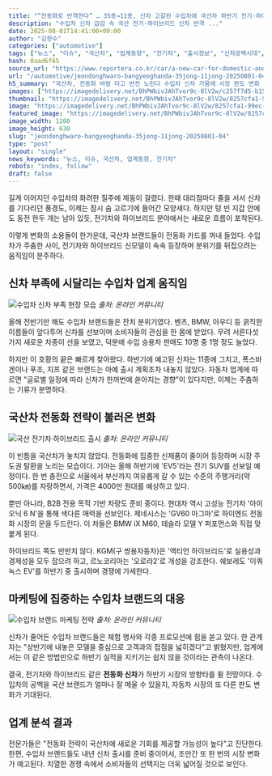 ```yaml
---
title: "“전동화로 반격한다” … 35종→11종, 신차 고갈된 수입차에 국산차 하반기 전기·하이브리드"
description: "수입차 신차 급감 속 국산 전기·하이브리드 신차 반격 ..."
date: 2025-08-01T14:41:00+09:00
author: "김한수"
categories: ["automotive"]
tags: ["뉴스", "이슈", "국산차", "업계동향", "전기차", "출시정보", "신차공백시대", "전동화주도권전쟁"]
hash: 0aad6f65
source_url: "https://www.reportera.co.kr/car/a-new-car-for-domestic-and-imported-cars/"
url: "/automotive/jeondonghwaro-bangyeoghanda-35jong-11jong-20250801-04/"
h5_summary: "국산차, 전동화 바람 타고 반전 노린다 수입차 신차 가뭄에 시장 판도 변화 예고"
images: ["https://imagedelivery.net/BhPWbivJAhTvor9c-8lV2w/c257f7d5-b154-4f4a-f3f7-f061d288fc00/public", "https://imagedelivery.net/BhPWbivJAhTvor9c-8lV2w/efdc4a3f-bb6f-471b-98ae-946e75a07e00/public", "https://imagedelivery.net/BhPWbivJAhTvor9c-8lV2w/427ebc3a-9e35-49bc-5a51-91b216615200/public", "https://imagedelivery.net/BhPWbivJAhTvor9c-8lV2w/8257cfa1-99ec-4b68-9483-83d4db7f1100/public"]
thumbnail: "https://imagedelivery.net/BhPWbivJAhTvor9c-8lV2w/8257cfa1-99ec-4b68-9483-83d4db7f1100/public"
image: "https://imagedelivery.net/BhPWbivJAhTvor9c-8lV2w/8257cfa1-99ec-4b68-9483-83d4db7f1100/public"
featured_image: "https://imagedelivery.net/BhPWbivJAhTvor9c-8lV2w/8257cfa1-99ec-4b68-9483-83d4db7f1100/public"
image_width: 1200
image_height: 630
slug: "jeondonghwaro-bangyeoghanda-35jong-11jong-20250801-04"
type: "post"
layout: "single"
news_keywords: "뉴스, 이슈, 국산차, 업계동향, 전기차"
robots: "index, follow"
draft: false
---
```


길게 이어지던 수입차의 화려한 질주에 제동이 걸렸다. 한때 대리점마다 줄을 서서 신차를 기다리던 풍경도, 이제는 잠시 숨 고르기에 들어간 모양새다. 하지만 텅 빈 지갑 안에도 동전 한두 개는 남아 있듯, 전기차와 하이브리드 분야에서는 새로운 흐름이 포착된다.

이렇게 변화의 소용돌이 한가운데, 국산차 브랜드들이 전동화 카드를 꺼내 들었다. 수입차가 주춤한 사이, 전기차와 하이브리드 신모델이 속속 등장하며 분위기를 뒤집으려는 움직임이 분주하다.

## 신차 부족에 시달리는 수입차 업계 움직임

![수입차 신차 부족 현장 모습](https://imagedelivery.net/BhPWbivJAhTvor9c-8lV2w/c257f7d5-b154-4f4a-f3f7-f061d288fc00/public)
*출처: 온라인 커뮤니티*


올해 전반기만 해도 수입차 브랜드들은 잔치 분위기였다. 벤츠, BMW, 아우디 등 굵직한 이름들이 앞다투어 신차를 선보이며 소비자들의 관심을 한 몸에 받았다. 무려 서른다섯 가지 새로운 차종이 선을 보였고, 덕분에 수입 승용차 판매도 10명 중 1명 정도 늘었다.

하지만 이 호황의 끝은 빠르게 찾아왔다. 하반기에 예고된 신차는 11종에 그치고, 폭스바겐이나 푸조, 지프 같은 브랜드는 아예 출시 계획조차 내놓지 않았다. 자동차 업계에 따르면 "글로벌 일정에 따라 신차가 한꺼번에 쏟아지는 경향"이 있다지만, 이제는 주춤하는 기류가 분명하다.

## 국산차 전동화 전략이 불러온 변화

![국산 전기차·하이브리드 출시](https://imagedelivery.net/BhPWbivJAhTvor9c-8lV2w/427ebc3a-9e35-49bc-5a51-91b216615200/public)
*출처: 온라인 커뮤니티*


이 빈틈을 국산차가 놓치지 않았다. 전동화에 집중한 신제품이 줄이어 등장하며 시장 주도권 탈환을 노리는 모습이다. 기아는 올해 하반기에 'EV5'라는 전기 SUV를 선보일 예정이다. 한 번 충전으로 서울에서 부산까지 여유롭게 갈 수 있는 수준의 주행거리(약 500㎞)를 자랑하면서, 가격은 4000만 원대를 예상하고 있다.

뿐만 아니라, B2B 전용 목적 기반 차량도 준비 중이다. 현대차 역시 고성능 전기차 '아이오닉 6 N'을 통해 색다른 매력을 선보인다. 제네시스는 'GV60 마그마'로 하이엔드 전동화 시장의 문을 두드린다. 이 차들은 BMW iX M60, 테슬라 모델 Y 퍼포먼스와 직접 맞붙게 된다.

하이브리드 쪽도 만만치 않다. KGM(구 쌍용자동차)은 '액티언 하이브리드'로 실용성과 경제성을 모두 잡으려 하고, 르노코리아는 '오로라2'로 개성을 강조한다. 쉐보레도 '이쿼녹스 EV'를 하반기 중 출시하며 경쟁에 가세한다.

## 마케팅에 집중하는 수입차 브랜드의 대응

![수입차 브랜드 마케팅 전략](https://imagedelivery.net/BhPWbivJAhTvor9c-8lV2w/efdc4a3f-bb6f-471b-98ae-946e75a07e00/public)
*출처: 온라인 커뮤니티*


신차가 줄어든 수입차 브랜드들은 체험 행사와 각종 프로모션에 힘을 쏟고 있다. 한 관계자는 "상반기에 내놓은 모델을 중심으로 고객과의 접점을 넓히겠다"고 밝혔지만, 업계에서는 이 같은 방법만으로 하반기 실적을 지키기는 쉽지 않을 것이라는 관측이 나온다.

결국, 전기차와 하이브리드 같은 **전동화 신차**가 하반기 시장의 방향타를 쥘 전망이다. 수입차의 공백을 국산 브랜드가 얼마나 잘 메울 수 있을지, 자동차 시장의 또 다른 판도 변화가 기대된다.

## 업계 분석 결과

전문가들은 "전동화 전략이 국산차에 새로운 기회를 제공할 가능성이 높다"고 진단한다. 한편, 수입차 브랜드들도 내년 신차 출시를 준비 중이어서, 조만간 또 한 번의 시장 변화가 예고된다. 치열한 경쟁 속에서 소비자들의 선택지는 더욱 넓어질 것으로 보인다.
